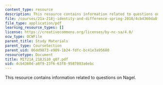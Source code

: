 ```yaml
---
content_type: resource
description: This resource contains information related to questions on Nagel.
file: /courses/21a-218j-identity-and-difference-spring-2010/4cb4360da8f923f663f89587803a6ebc_MIT21A_218JS10_q07.pdf
file_type: application/pdf
learning_resource_types: []
license: https://creativecommons.org/licenses/by-nc-sa/4.0/
ocw_type: OCWFile
parent_title: Study Materials
parent_type: CourseSection
parent_uid: 06dd9873-e909-1b24-fdfc-bc41e3a95680
resourcetype: Document
title: MIT21A_218JS10_q07.pdf
uid: 4cb4360d-a8f9-23f6-63f8-9587803a6ebc
---
```

This resource contains information related to questions on Nagel.